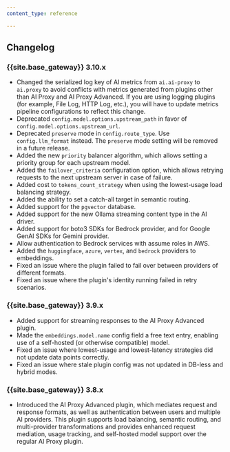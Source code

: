```yaml
---
content_type: reference

---
```


## Changelog

### {{site.base_gateway}} 3.10.x
* Changed the serialized log key of AI metrics from `ai.ai-proxy` to `ai.proxy` to avoid conflicts with metrics generated from plugins other than AI Proxy and AI Proxy Advanced. If you are using logging plugins (for example, File Log, HTTP Log, etc.), you will have to update metrics pipeline configurations to reflect this change.
* Deprecated `config.model.options.upstream_path` in favor of `config.model.options.upstream_url`.
* Deprecated `preserve` mode in `config.route_type`. Use `config.llm_format` instead. The `preserve` mode setting will be removed in a future release.
* Added the new `priority` balancer algorithm, which allows setting a priority group for each upstream model.
* Added the `failover_criteria` configuration option, which allows retrying requests to the next upstream server in case of failure.
* Added cost to `tokens_count_strategy` when using the lowest-usage load balancing strategy.
* Added the ability to set a catch-all target in semantic routing.
* Added support for the `pgvector` database.
* Added support for the new Ollama streaming content type in the AI driver.
* Added support for boto3 SDKs for Bedrock provider, and for Google GenAI SDKs for Gemini provider.
* Allow authentication to Bedrock services with assume roles in AWS.
* Added the `huggingface`, `azure`, `vertex`, and `bedrock` providers to embeddings.
* Fixed an issue where the plugin failed to fail over between providers of different formats.
* Fixed an issue where the plugin's identity running failed in retry scenarios.

### {{site.base_gateway}} 3.9.x
* Added support for streaming responses to the AI Proxy Advanced plugin.
* Made the `embeddings.model.name` config field a free text entry, enabling use of a self-hosted (or otherwise compatible) model.
* Fixed an issue where lowest-usage and lowest-latency strategies did not update data points correctly.
* Fixed an issue where stale plugin config was not updated in DB-less and hybrid modes.

### {{site.base_gateway}} 3.8.x

* Introduced the AI Proxy Advanced plugin, which mediates request and response formats, as well as authentication between users and multiple AI providers. This plugin supports load balancing, semantic routing, and multi-provider transformations and provides enhanced request mediation, usage tracking, and self-hosted model support over the regular AI Proxy plugin.